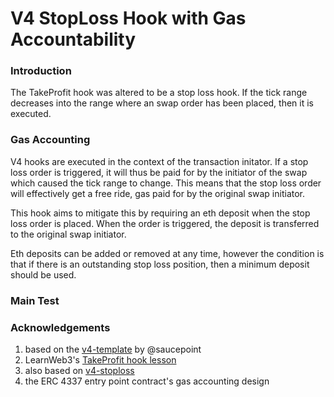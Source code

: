 
# V4 StopLoss Hook with Gas Accountability

### Introduction

The TakeProfit hook was altered to be a stop loss hook. If the tick range decreases into the range where an swap order has been placed, then it is executed.

### Gas Accounting

V4 hooks are executed in the context of the transaction initator. If a stop loss order is triggered, it will thus be paid for by the initiator of the swap which caused the tick range to change. This means that the stop loss order will effectively get a free ride, gas paid for by the original swap initiator.

This hook aims to mitigate this by requiring an eth deposit when the stop loss order is placed. When the order is triggered, the deposit is transferred to the original swap initiator.

Eth deposits can be added or removed at any time, however the condition is that if there is an outstanding stop loss position, then a minimum deposit should be used.

### Main Test



### Acknowledgements
1. based on the [v4-template](https://github.com/saucepoint/v4-template) by @saucepoint
2. LearnWeb3's [TakeProfit hook lesson](https://learnweb3.io/lessons/uniswap-v4-hooks-create-a-fully-on-chain-take-profit-orders-hook-on-uniswap-v4)
3. also based on  [v4-stoploss](https://github.com/saucepoint/v4-stoploss)
4. the ERC 4337 entry point contract's gas accounting design




